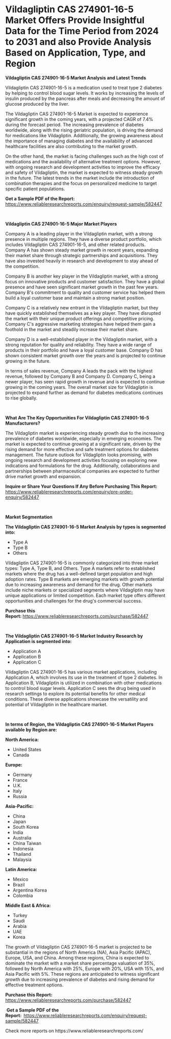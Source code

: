 <p><h1>Vildagliptin CAS 274901-16-5 Market Offers Provide Insightful Data for the Time Period from 2024 to 2031 and also Provide Analysis Based on Application, Type, and Region</h1></p><p><strong>Vildagliptin CAS 274901-16-5 Market Analysis and Latest Trends</strong></p>
<p><p>Vildagliptin CAS 274901-16-5 is a medication used to treat type 2 diabetes by helping to control blood sugar levels. It works by increasing the levels of insulin produced by the pancreas after meals and decreasing the amount of glucose produced by the liver.</p><p>The Vildagliptin CAS 274901-16-5 Market is expected to experience significant growth in the coming years, with a projected CAGR of 7.4% during the forecast period. The increasing prevalence of diabetes worldwide, along with the rising geriatric population, is driving the demand for medications like Vildagliptin. Additionally, the growing awareness about the importance of managing diabetes and the availability of advanced healthcare facilities are also contributing to the market growth.</p><p>On the other hand, the market is facing challenges such as the high cost of medications and the availability of alternative treatment options. However, with ongoing research and development activities to improve the efficacy and safety of Vildagliptin, the market is expected to witness steady growth in the future. The latest trends in the market include the introduction of combination therapies and the focus on personalized medicine to target specific patient populations.</p></p>
<p><strong>Get a Sample PDF of the Report:&nbsp;</strong> <a href="https://www.reliableresearchreports.com/enquiry/request-sample/582447">https://www.reliableresearchreports.com/enquiry/request-sample/582447</a></p>
<p>&nbsp;</p>
<p><strong>Vildagliptin CAS 274901-16-5 Major Market Players</strong></p>
<p><p>Company A is a leading player in the Vildagliptin market, with a strong presence in multiple regions. They have a diverse product portfolio, which includes Vildagliptin CAS 274901-16-5, and other related products. Company A has shown steady market growth in recent years, expanding their market share through strategic partnerships and acquisitions. They have also invested heavily in research and development to stay ahead of the competition.</p><p>Company B is another key player in the Vildagliptin market, with a strong focus on innovative products and customer satisfaction. They have a global presence and have seen significant market growth in the past few years. Company B's commitment to quality and customer service has helped them build a loyal customer base and maintain a strong market position.</p><p>Company C is a relatively new entrant in the Vildagliptin market, but they have quickly established themselves as a key player. They have disrupted the market with their unique product offerings and competitive pricing. Company C's aggressive marketing strategies have helped them gain a foothold in the market and steadily increase their market share.</p><p>Company D is a well-established player in the Vildagliptin market, with a strong reputation for quality and reliability. They have a wide range of products in their portfolio and have a loyal customer base. Company D has shown consistent market growth over the years and is projected to continue growing in the future.</p><p>In terms of sales revenue, Company A leads the pack with the highest revenue, followed by Company B and Company D. Company C, being a newer player, has seen rapid growth in revenue and is expected to continue growing in the coming years. The overall market size for Vildagliptin is projected to expand further as demand for diabetes medications continues to rise globally.</p></p>
<p>&nbsp;</p>
<p><strong>What Are The Key Opportunities For Vildagliptin CAS 274901-16-5 Manufacturers?</strong></p>
<p><p>The Vildagliptin market is experiencing steady growth due to the increasing prevalence of diabetes worldwide, especially in emerging economies. The market is expected to continue growing at a significant rate, driven by the rising demand for more effective and safe treatment options for diabetes management. The future outlook for Vildagliptin looks promising, with ongoing research and development activities focusing on exploring new indications and formulations for the drug. Additionally, collaborations and partnerships between pharmaceutical companies are expected to further drive market growth and expansion.</p></p>
<p><strong>Inquire or Share Your Questions If Any Before Purchasing This Report:</strong> <a href="https://www.reliableresearchreports.com/enquiry/pre-order-enquiry/582447">https://www.reliableresearchreports.com/enquiry/pre-order-enquiry/582447</a></p>
<p>&nbsp;</p>
<p><strong>Market Segmentation</strong></p>
<p><strong>The Vildagliptin CAS 274901-16-5 Market Analysis by types is segmented into:</strong></p>
<p><ul><li>Type A</li><li>Type B</li><li>Others</li></ul></p>
<p><p>Vildagliptin CAS 274901-16-5 is commonly categorized into three market types: Type A, Type B, and Others. Type A markets refer to established markets where the drug has a well-defined target population and high adoption rates. Type B markets are emerging markets with growth potential due to increasing awareness and demand for the drug. Other markets include niche markets or specialized segments where Vildagliptin may have unique applications or limited competition. Each market type offers different opportunities and challenges for the drug's commercial success.</p></p>
<p><strong>Purchase this Report:&nbsp;</strong><a href="https://www.reliableresearchreports.com/purchase/582447">https://www.reliableresearchreports.com/purchase/582447</a></p>
<p>&nbsp;</p>
<p><strong>The Vildagliptin CAS 274901-16-5 Market Industry Research by Application is segmented into:</strong></p>
<p><ul><li>Application A</li><li>Application B</li><li>Application C</li></ul></p>
<p><p>Vildagliptin CAS 274901-16-5 has various market applications, including Application A, which involves its use in the treatment of type 2 diabetes. In Application B, Vildagliptin is utilized in combination with other medications to control blood sugar levels. Application C sees the drug being used in research settings to explore its potential benefits for other medical conditions. These diverse applications showcase the versatility and potential of Vildagliptin in the healthcare market.</p></p>
<p>&nbsp;</p>
<p><strong>In terms of Region, the Vildagliptin CAS 274901-16-5 Market Players available by Region are:</strong></p>
<p>
    <p> <strong> North America: </strong>
        <ul>
            <li>United States</li>
            <li>Canada</li>
        </ul>
        </p> 
    <p> <strong> Europe: </strong>
        <ul>
            <li>Germany</li>
            <li>France</li>
            <li>U.K.</li>
            <li>Italy</li>
            <li>Russia</li>
        </ul>
        </p> 
    <p> <strong> Asia-Pacific: </strong>
        <ul>
            <li>China</li>
            <li>Japan</li>
            <li>South Korea</li>
            <li>India</li>
            <li>Australia</li>
            <li>China Taiwan</li>
            <li>Indonesia</li>
            <li>Thailand</li>
            <li>Malaysia</li>
        </ul>
        </p> 
    <p> <strong> Latin America: </strong>
        <ul>
            <li>Mexico</li>
            <li>Brazil</li>
            <li>Argentina Korea</li>
            <li>Colombia</li>
        </ul>
        </p> 
    <p> <strong> Middle East & Africa: </strong>
        <ul>
            <li>Turkey</li>
            <li>Saudi</li>
            <li>Arabia</li>
            <li>UAE</li>
            <li>Korea</li>
        </ul>
    </p>
    </p>
<p><p>The growth of Vildagliptin CAS 274901-16-5 market is projected to be substantial in the regions of North America (NA), Asia Pacific (APAC), Europe, USA, and China. Among these regions, China is expected to dominate the market with a market share percentage valuation of 35%, followed by North America with 25%, Europe with 20%, USA with 15%, and Asia Pacific with 5%. These regions are anticipated to witness significant growth due to increasing prevalence of diabetes and rising demand for effective treatment options.</p></p>
<p><strong>Purchase this Report: </strong><a href="https://www.reliableresearchreports.com/purchase/582447">https://www.reliableresearchreports.com/purchase/582447</a></p>
<p>&nbsp;<strong>Get a Sample PDF of the Report:&nbsp;&nbsp;</strong><a href="https://www.reliableresearchreports.com/enquiry/request-sample/582447">https://www.reliableresearchreports.com/enquiry/request-sample/582447</a></p>
<p><strong></strong></p>
<p>Check more reports on https://www.reliableresearchreports.com/</p>